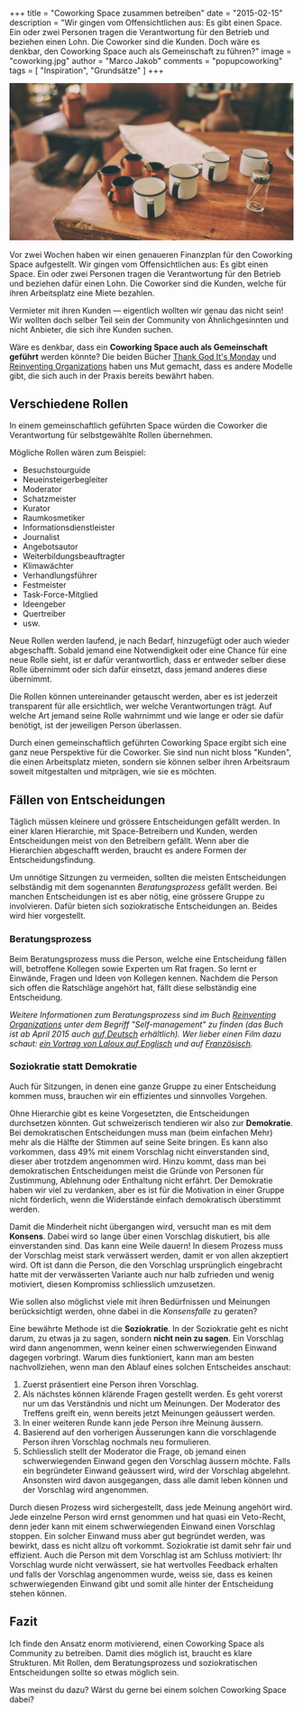 +++
title = "Coworking Space zusammen betreiben"
date = "2015-02-15"
description = "Wir gingen vom Offensichtlichen aus: Es gibt einen Space. Ein oder zwei Personen tragen die Verantwortung für den Betrieb und beziehen einen Lohn. Die Coworker sind die Kunden. Doch wäre es denkbar, den Coworking Space auch als Gemeinschaft zu führen?"
image = "coworking.jpg"
author = "Marco Jakob"
comments = "popupcoworking"
tags = [ "Inspiration", "Grundsätze" ]
+++

![Coworking](coworking.jpg)

Vor zwei Wochen haben wir einen genaueren Finanzplan für den Coworking Space aufgestellt. Wir gingen vom Offensichtlichen aus: Es gibt einen Space. Ein oder zwei Personen tragen die Verantwortung für den Betrieb und beziehen dafür einen Lohn. Die Coworker sind die Kunden, welche für ihren Arbeitsplatz eine Miete bezahlen.

Vermieter mit ihren Kunden &mdash; eigentlich wollten wir genau das nicht sein! Wir wollten doch selber Teil sein der Community von Ähnlichgesinnten und nicht Anbieter, die sich ihre Kunden suchen.

Wäre es denkbar, dass ein **Coworking Space auch als Gemeinschaft geführt** werden könnte? Die beiden Bücher [Thank God It's Monday](http://ullstein.de/thankgoditsmonday/) und [Reinventing Organizations](http://www.reinventingorganizations.com/) haben uns Mut gemacht, dass es andere Modelle gibt, die sich auch in der Praxis bereits bewährt haben.


## Verschiedene Rollen

In einem gemeinschaftlich geführten Space würden die Coworker die Verantwortung für selbstgewählte Rollen übernehmen.

Mögliche Rollen wären zum Beispiel:

* Besuchstourguide
* Neueinsteigerbegleiter
* Moderator
* Schatzmeister
* Kurator
* Raumkosmetiker
* Informationsdienstleister
* Journalist
* Angebotsautor
* Weiterbildungsbeauftragter
* Klimawächter
* Verhandlungsführer
* Festmeister
* Task-Force-Mitglied
* Ideengeber
* Quertreiber
* usw.


Neue Rollen werden laufend, je nach Bedarf, hinzugefügt oder auch wieder abgeschafft. Sobald jemand eine Notwendigkeit oder eine Chance für eine neue Rolle sieht, ist er dafür verantwortlich, dass er entweder selber diese Rolle übernimmt oder sich dafür einsetzt, dass jemand anderes diese übernimmt.

Die Rollen können untereinander getauscht werden, aber es ist jederzeit transparent für alle ersichtlich, wer welche Verantwortungen trägt. Auf welche Art jemand seine Rolle wahrnimmt und wie lange er oder sie dafür benötigt, ist der jeweiligen Person überlassen.

Durch einen gemeinschaftlich geführten Coworking Space ergibt sich eine ganz neue Perspektive für die Coworker. Sie sind nun nicht bloss "Kunden", die einen Arbeitsplatz mieten, sondern sie können selber ihren Arbeitsraum soweit mitgestalten und mitprägen, wie sie es möchten.


## Fällen von Entscheidungen

Täglich müssen kleinere und grössere Entscheidungen gefällt werden. In einer klaren Hierarchie, mit Space-Betreibern und Kunden, werden Entscheidungen meist von den Betreibern gefällt. Wenn aber die Hierarchien abgeschafft werden, braucht es andere Formen der Entscheidungsfindung.

Um unnötige Sitzungen zu vermeiden, sollten die meisten Entscheidungen selbständig mit dem sogenannten *Beratungsprozess* gefällt werden. Bei manchen Entscheidungen ist es aber nötig, eine grössere Gruppe zu involvieren. Dafür bieten sich soziokratische Entscheidungen an. Beides wird hier vorgestellt.


### Beratungsprozess

Beim Beratungsprozess muss die Person, welche eine Entscheidung fällen will, betroffene Kollegen sowie Experten um Rat fragen. So lernt er Einwände, Fragen und Ideen von Kollegen kennen. Nachdem die Person sich offen die Ratschläge angehört hat, fällt diese selbständig eine Entscheidung.

*Weitere Informationen zum Beratungsprozess sind im Buch [Reinventing Organizations](http://www.reinventingorganizations.com/) unter dem Begriff "Self-management" zu finden (das Buch ist ab April 2015 auch [auf Deutsch](http://www.amazon.de/Reinventing-Organizations-ganzheitlicher-sinnerf%C3%BCllender-wachstumsorientierter/dp/3800649136/ref=sr_1_2?ie=UTF8&qid=1423906669&sr=8-2&keywords=reinventing+organizations) erhältlich). Wer lieber einen Film dazu schaut: [ein Vortrag von Laloux auf Englisch](https://www.youtube.com/watch?v=gcS04BI2sbk) und auf [Französisch](https://www.youtube.com/watch?v=NZKqPoQiaDE).*


### Soziokratie statt Demokratie

Auch für Sitzungen, in denen eine ganze Gruppe zu einer Entscheidung kommen muss, brauchen wir ein effizientes und sinnvolles Vorgehen.

Ohne Hierarchie gibt es keine Vorgesetzten, die Entscheidungen durchsetzen könnten. Gut schweizerisch tendieren wir also zur **Demokratie**. Bei demokratischen Entscheidungen muss man (beim einfachen Mehr) mehr als die Hälfte der Stimmen auf seine Seite bringen. Es kann also vorkommen, dass 49% mit einem Vorschlag nicht einverstanden sind, dieser aber trotzdem angenommen wird. Hinzu kommt, dass man bei demokratischen Entscheidungen meist die Gründe von Personen für Zustimmung, Ablehnung oder Enthaltung nicht erfährt. Der Demokratie haben wir viel zu verdanken, aber es ist für die Motivation in einer Gruppe nicht förderlich, wenn die Widerstände einfach demokratisch überstimmt werden.

Damit die Minderheit nicht übergangen wird, versucht man es mit dem **Konsens**. Dabei wird so lange über einen Vorschlag diskutiert, bis alle einverstanden sind. Das kann eine Weile dauern! In diesem Prozess muss der Vorschlag meist stark verwässert werden, damit er von allen akzeptiert wird. Oft ist dann die Person, die den Vorschlag ursprünglich eingebracht hatte mit der verwässerten Variante auch nur halb zufrieden und wenig motiviert, diesen Kompromiss schliesslich umzusetzen.

Wie sollen also möglichst viele mit ihren Bedürfnissen und Meinungen berücksichtigt werden, ohne dabei in die *Konsensfalle* zu geraten?

Eine bewährte Methode ist die **Soziokratie**. In der Soziokratie geht es nicht darum, zu etwas ja zu sagen, sondern **nicht nein zu sagen**. Ein Vorschlag wird dann angenommen, wenn keiner einen schwerwiegenden Einwand dagegen vorbringt. Warum dies funktioniert, kann man am besten nachvollziehen, wenn man den Ablauf eines solchen Entscheides anschaut:

1. Zuerst präsentiert eine Person ihren Vorschlag. 
2. Als nächstes können klärende Fragen gestellt werden. Es geht vorerst nur um das Verständnis und nicht um Meinungen. Der Moderator des Treffens greift ein, wenn bereits jetzt Meinungen geäussert werden.
3. In einer weiteren Runde kann jede Person ihre Meinung äussern.
4. Basierend auf den vorherigen Äusserungen kann die vorschlagende Person ihren Vorschlag nochmals neu formulieren.
5. Schliesslich stellt der Moderator die Frage, ob jemand einen schwerwiegenden Einwand gegen den Vorschlag äussern möchte. Falls ein begründeter Einwand geäussert wird, wird der Vorschlag abgelehnt. Ansonsten wird davon ausgegangen, dass alle damit leben können und der Vorschlag wird angenommen.

Durch diesen Prozess wird sichergestellt, dass jede Meinung angehört wird. Jede einzelne Person wird ernst genommen und hat quasi ein Veto-Recht, denn jeder kann mit einem schwerwiegenden Einwand einen Vorschlag stoppen. Ein solcher Einwand muss aber gut begründet werden, was bewirkt, dass es nicht allzu oft vorkommt. Soziokratie ist damit sehr fair und effizient. Auch die Person mit dem Vorschlag ist am Schluss motiviert: Ihr Vorschlag wurde nicht verwässert, sie hat wertvolles Feedback erhalten und falls der Vorschlag angenommen wurde, weiss sie, dass es keinen schwerwiegenden Einwand gibt und somit alle hinter der Entscheidung stehen können.


## Fazit

Ich finde den Ansatz enorm motivierend, einen Coworking Space als Community zu betreiben. Damit dies möglich ist, braucht es klare Strukturen. Mit Rollen, dem Beratungsprozess und soziokratischen Entscheidungen sollte so etwas möglich sein.

Was meinst du dazu? Wärst du gerne bei einem solchen Coworking Space dabei?


